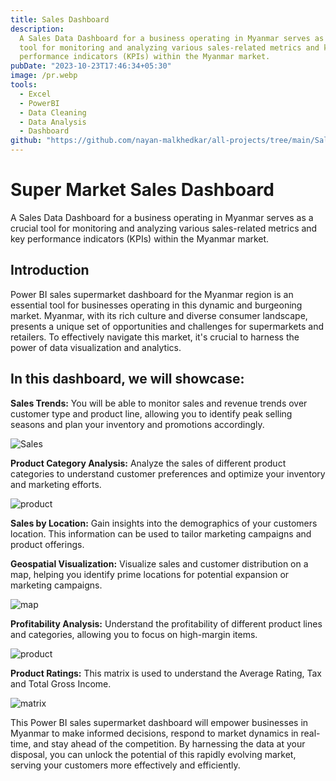 ```yaml
---
title: Sales Dashboard
description:
  A Sales Data Dashboard for a business operating in Myanmar serves as a crucial
  tool for monitoring and analyzing various sales-related metrics and key
  performance indicators (KPIs) within the Myanmar market.
pubDate: "2023-10-23T17:46:34+05:30"
image: /pr.webp
tools:
  - Excel
  - PowerBI
  - Data Cleaning
  - Data Analysis
  - Dashboard
github: "https://github.com/nayan-malkhedkar/all-projects/tree/main/Sales%20Dashboard"
---
```


# Super Market Sales Dashboard

A Sales Data Dashboard for a business operating in Myanmar serves as a crucial tool for monitoring and analyzing various sales-related metrics and key performance indicators (KPIs) within the Myanmar market.

## Introduction

Power BI sales supermarket dashboard for the Myanmar region is an essential tool for businesses operating in this dynamic and burgeoning market. Myanmar, with its rich culture and diverse consumer landscape, presents a unique set of opportunities and challenges for supermarkets and retailers. To effectively navigate this market, it's crucial to harness the power of data visualization and analytics.

## In this dashboard, we will showcase:

**Sales Trends:** You will be able to monitor sales and revenue trends over customer type and product line, allowing you to identify peak selling seasons and plan your inventory and promotions accordingly.

![Sales](/t1.png)

**Product Category Analysis:** Analyze the sales of different product categories to understand customer preferences and optimize your inventory and marketing efforts.

![product](/t2.1.png)

**Sales by Location:** Gain insights into the demographics of your customers location. This information can be used to tailor marketing campaigns and product offerings.

**Geospatial Visualization:** Visualize sales and customer distribution on a map, helping you identify prime locations for potential expansion or marketing campaigns.

![map](/t3.png)

**Profitability Analysis:** Understand the profitability of different product lines and categories, allowing you to focus on high-margin items.

![product](/t4.png)

**Product Ratings:** This matrix is used to understand the Average Rating, Tax and Total Gross Income.

![matrix](/t5.png)

This Power BI sales supermarket dashboard will empower businesses in Myanmar to make informed decisions, respond to market dynamics in real-time, and stay ahead of the competition. By harnessing the data at your disposal, you can unlock the potential of this rapidly evolving market, serving your customers more effectively and efficiently.

